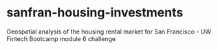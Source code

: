 # sanfran-housing-investments
Geospatial analysis of the housing rental market for San Francisco - UW Fintech Bootcamp module 6 challenge
